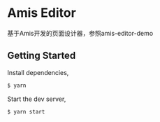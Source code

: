 # Amis Editor

基于Amis开发的页面设计器，参照amis-editor-demo

## Getting Started

Install dependencies,

```bash
$ yarn
```

Start the dev server,

```bash
$ yarn start
```
